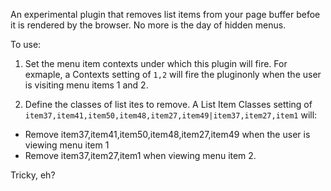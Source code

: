 An experimental plugin that removes list items from your page buffer befoe it is rendered by the browser. No more is the day of hidden menus.

 To use:

1. Set the menu item contexts under which this plugin will fire. For exmaple, a Contexts setting of `1,2` will fire the pluginonly when the user is visiting menu items 1 and 2.

2. Define the classes of list ites to remove. A List Item Classes setting of `item37,item41,item50,item48,item27,item49|item37,item27,item1` will:

* Remove item37,item41,item50,item48,item27,item49 when the user is viewing menu item 1
* Remove item37,item27,item1 when viewing menu item 2.

Tricky, eh?